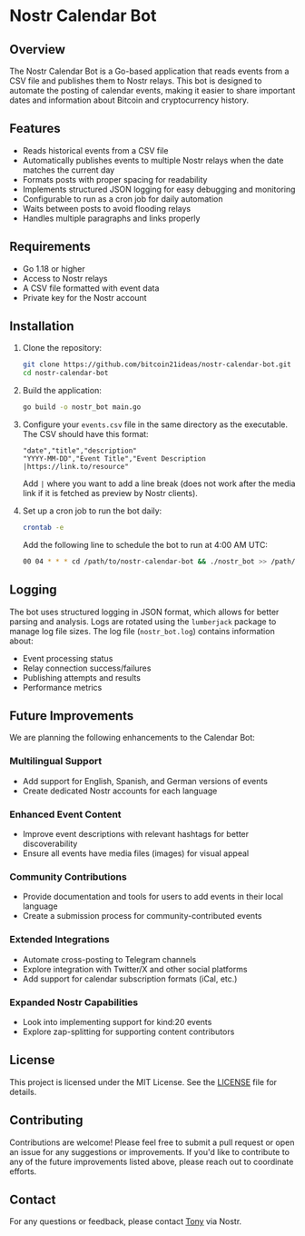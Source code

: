 # Nostr Calendar Bot

## Overview

The Nostr Calendar Bot is a Go-based application that reads events from a CSV file and publishes them to Nostr relays. This bot is designed to automate the posting of calendar events, making it easier to share important dates and information about Bitcoin and cryptocurrency history.

## Features

- Reads historical events from a CSV file
- Automatically publishes events to multiple Nostr relays when the date matches the current day
- Formats posts with proper spacing for readability
- Implements structured JSON logging for easy debugging and monitoring
- Configurable to run as a cron job for daily automation
- Waits between posts to avoid flooding relays
- Handles multiple paragraphs and links properly

## Requirements

- Go 1.18 or higher
- Access to Nostr relays
- A CSV file formatted with event data
- Private key for the Nostr account

## Installation

1. Clone the repository:
   ```bash
   git clone https://github.com/bitcoin21ideas/nostr-calendar-bot.git
   cd nostr-calendar-bot
   ```

2. Build the application:
   ```bash
   go build -o nostr_bot main.go
   ```

3. Configure your `events.csv` file in the same directory as the executable. The CSV should have this format:
   ```
   "date","title","description"
   "YYYY-MM-DD","Event Title","Event Description |https://link.to/resource"
   ```

   Add `|` where you want to add a line break (does not work after the media link if it is fetched as preview by Nostr clients).

4. Set up a cron job to run the bot daily:
   ```bash
   crontab -e
   ```
   Add the following line to schedule the bot to run at 4:00 AM UTC:
   ```bash
   00 04 * * * cd /path/to/nostr-calendar-bot && ./nostr_bot >> /path/to/nostr_bot.log 2>&1
   ```

## Logging

The bot uses structured logging in JSON format, which allows for better parsing and analysis. Logs are rotated using the `lumberjack` package to manage log file sizes. The log file (`nostr_bot.log`) contains information about:

- Event processing status
- Relay connection success/failures
- Publishing attempts and results
- Performance metrics

## Future Improvements

We are planning the following enhancements to the Calendar Bot:

### Multilingual Support
- Add support for English, Spanish, and German versions of events
- Create dedicated Nostr accounts for each language

### Enhanced Event Content
- Improve event descriptions with relevant hashtags for better discoverability
- Ensure all events have media files (images) for visual appeal

### Community Contributions
- Provide documentation and tools for users to add events in their local language
- Create a submission process for community-contributed events

### Extended Integrations
- Automate cross-posting to Telegram channels
- Explore integration with Twitter/X and other social platforms
- Add support for calendar subscription formats (iCal, etc.)

### Expanded Nostr Capabilities
- Look into implementing support for kind:20 events
- Explore zap-splitting for supporting content contributors

## License

This project is licensed under the MIT License. See the [LICENSE](https://github.com/bitcoin21ideas/nostr-calendar-bot/blob/main/LICENSE.txt) file for details.

## Contributing

Contributions are welcome! Please feel free to submit a pull request or open an issue for any suggestions or improvements. If you'd like to contribute to any of the future improvements listed above, please reach out to coordinate efforts.

## Contact

For any questions or feedback, please contact [Tony](https://njump.me/npub10awzknjg5r5lajnr53438ndcyjylgqsrnrtq5grs495v42qc6awsj45ys7) via Nostr.
